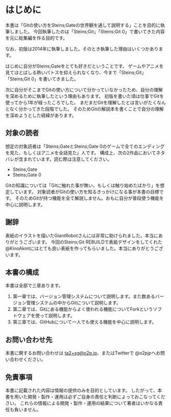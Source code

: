 # はじめに

本書は「Gitの使い方をSteins;Gateの世界観を通して説明する」ことを目的に執筆しました。
今回執筆したのは「Steins;Git」「Steins;Git 0」で書いてきた内容を元に総集編を作る目的です。

なお、初版は2014年に執筆しました。そのとき執筆した理由はいくつかあります。

はじめに自分がSteins;Gateをとても好きだということです。
ゲームやアニメを見てほとばしる熱いパトスを抑えられなくなり、今まで「Steins;Git」「Steins;Git 0」を書いてきました。

次に自分がそこまでGitの使い方について分かっていなかったため、自分の理解を深めるために執筆したという理由もあります。
初版を書いた頃は仕事でGitを使ってから1年が経ったころでした。
まだまだGitを理解したとは言いがたくなんとなく分かってきた段階でした。
そのためGitの解説本を書くことで自分の理解を深めようとした経緯があります。

## 対象の読者

想定の対象読者は「Steins;GateとSteins;Gate 0のゲームで全てのエンディングを見た、もしくはアニメを全話見た」人です。
構成上、次の2作品においてネタバレが含まれています。読む際は注意してください。

- Steins;Gate
- Steins;Gate 0

Gitの知識については「Gitに触れた事が無い、もしくは触り始めたばかり」を想定しています。
対象読者がGitの使い方を知るきっかけになる事が本書の目標です。
そのためGitが持つ機能を全て解説しません。おもに自分が普段使う機能を中心に説明します。

## 謝辞

表紙のイラストを描いたGiantRobotさんには非常に助けられました。本当にありがとうございます。
今回のSteins;Git REBUILDで表紙デザインをしてくれた @KinoAkmtにはとても良い表紙を作ってもらいました。本当にありがとうございます。

## 本書の構成

本書は全部で三章あります。

1. 第一章では、バージョン管理システムについて説明します。また数あるバージョン管理システムの中からGitについて説明します。
2. 第二章では、Gitにある機能からよく使われる機能についてForkというソフトウェアを使って説明します。
3. 第三章では、GitHubについて一人でも使える機能を中心に説明します。

## お問い合わせ先

本書に関するお問い合わせは ta2+sg@o2p.jp、またはTwitterで @o2pjpへお問い合わせください。

## 免責事項

本書に記載された内容は情報の提供のみを目的としています。
したがって、本書を用いた開発・製作・運用は必ずご自身の責任と判断によっておこなってください。
これらの情報による開発・製作・運用の結果について著者はいかなる責任も負いません。
